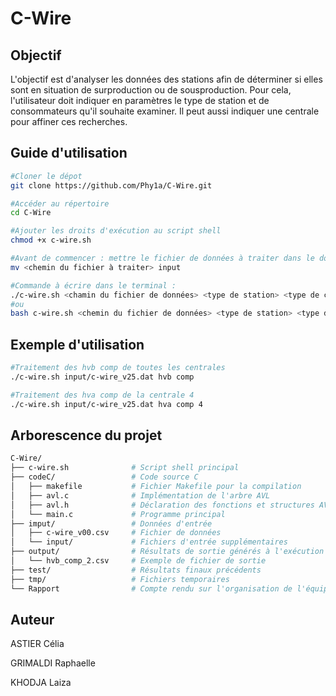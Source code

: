 # C-Wire

## Objectif

L'objectif est d'analyser les données des stations afin de déterminer si elles sont en situation de surproduction ou de sousproduction. Pour cela, l'utilisateur doit indiquer en paramètres le type de station et de consommateurs qu'il souhaite examiner. Il peut aussi indiquer une centrale pour affiner ces recherches.

## Guide d'utilisation

```bash
#Cloner le dépot
git clone https://github.com/Phy1a/C-Wire.git

#Accéder au répertoire
cd C-Wire

#Ajouter les droits d'exécution au script shell
chmod +x c-wire.sh

#Avant de commencer : mettre le fichier de données à traiter dans le dossier "input"
mv <chemin du fichier à traiter> input

#Commande à écrire dans le terminal :
./c-wire.sh <chamin du fichier de données> <type de station> <type de consommateur> <numéro de centrale si besoin>
#ou
bash c-wire.sh <chemin du fichier de données> <type de station> <type de consommateur> <numéro de centrale si besoin>

```

## Exemple d'utilisation

```bash
#Traitement des hvb comp de toutes les centrales
./c-wire.sh input/c-wire_v25.dat hvb comp

#Traitement des hva comp de la centrale 4
./c-wire.sh input/c-wire_v25.dat hva comp 4

```

## Arborescence du projet

```bash
C-Wire/
├── c-wire.sh              # Script shell principal
├── codeC/                 # Code source C
│   ├── makefile           # Fichier Makefile pour la compilation
│   ├── avl.c              # Implémentation de l'arbre AVL
│   ├── avl.h              # Déclaration des fonctions et structures AVL
│   └── main.c             # Programme principal
├── imput/                 # Données d'entrée
│   ├── c-wire_v00.csv     # Fichier de données 
│   └── input/             # Fichiers d'entrée supplémentaires
├── output/                # Résultats de sortie générés à l'exécution
│   └── hvb_comp_2.csv     # Exemple de fichier de sortie
├── test/                  # Résultats finaux précédents
├── tmp/                   # Fichiers temporaires
└── Rapport                # Compte rendu sur l'organisation de l'équipe et les difficultés rencontrées

```
## Auteur

ASTIER Célia

GRIMALDI Raphaelle

KHODJA Laiza
